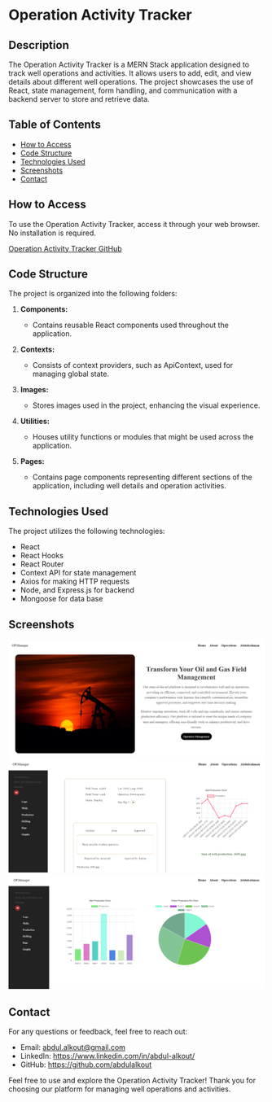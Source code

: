 # Operation Activity Tracker

## Description

The Operation Activity Tracker is a MERN Stack application designed to track well operations and activities. It allows users to add, edit, and view details about different well operations. The project showcases the use of React, state management, form handling, and communication with a backend server to store and retrieve data.

## Table of Contents

- [How to Access](#how-to-access)
- [Code Structure](#code-structure)
- [Technologies Used](#technologies-used)
- [Screenshots](#screenshots)
- [Contact](#contact)

## How to Access

To use the Operation Activity Tracker, access it through your web browser. No installation is required.

[Operation Activity Tracker GitHub](https://github.com/abdulalkout/operation_manager.git)

## Code Structure

The project is organized into the following folders:

1. **Components:**

   - Contains reusable React components used throughout the application.

2. **Contexts:**

   - Consists of context providers, such as ApiContext, used for managing global state.

3. **Images:**

   - Stores images used in the project, enhancing the visual experience.

4. **Utilities:**

   - Houses utility functions or modules that might be used across the application.

5. **Pages:**

   - Contains page components representing different sections of the application, including well details and operation activities.

## Technologies Used

The project utilizes the following technologies:

- React
- React Hooks
- React Router
- Context API for state management
- Axios for making HTTP requests
- Node, and Express.js for backend
- Mongoose for data base

## Screenshots

![Home](./images/home.png)
![Well](./images/well.png)
![Home](./images/statistics.png)

## Contact

For any questions or feedback, feel free to reach out:

- Email: abdul.alkout@gmail.com
- LinkedIn: https://www.linkedin.com/in/abdul-alkout/
- GitHub: https://github.com/abdulalkout

Feel free to use and explore the Operation Activity Tracker! Thank you for choosing our platform for managing well operations and activities.
